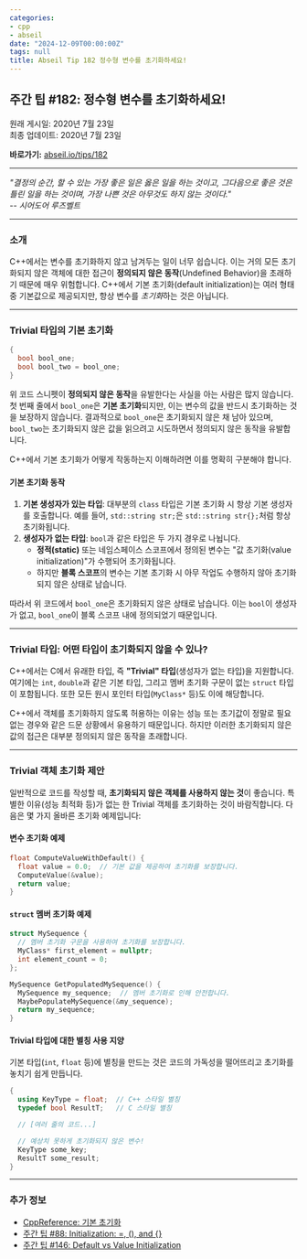 ```yaml
---
categories:
- cpp
- abseil
date: "2024-12-09T00:00:00Z"
tags: null
title: Abseil Tip 182 정수형 변수를 초기화하세요!
---
```


## 주간 팁 #182: 정수형 변수를 초기화하세요!

원래 게시일: 2020년 7월 23일  
최종 업데이트: 2020년 7월 23일  

**바로가기:** [abseil.io/tips/182](https://abseil.io/tips/182)  

---

*"결정의 순간, 할 수 있는 가장 좋은 일은 옳은 일을 하는 것이고, 그다음으로 좋은 것은 틀린 일을 하는 것이며, 가장 나쁜 것은 아무것도 하지 않는 것이다."  
-- 시어도어 루즈벨트*  

---

### 소개

C++에서는 변수를 초기화하지 않고 남겨두는 일이 너무 쉽습니다. 이는 거의 모든 초기화되지 않은 객체에 대한 접근이 **정의되지 않은 동작**(Undefined Behavior)을 초래하기 때문에 매우 위험합니다. C++에서 기본 초기화(default initialization)는 여러 형태 중 기본값으로 제공되지만, 항상 변수를 *초기화*하는 것은 아닙니다.

---

### Trivial 타입의 기본 초기화

```cpp
{
  bool bool_one;
  bool bool_two = bool_one;
}
```

위 코드 스니펫이 **정의되지 않은 동작**을 유발한다는 사실을 아는 사람은 많지 않습니다. 첫 번째 줄에서 `bool_one`은 **기본 초기화**되지만, 이는 변수의 값을 반드시 초기화하는 것을 보장하지 않습니다. 결과적으로 `bool_one`은 초기화되지 않은 채 남아 있으며, `bool_two`는 초기화되지 않은 값을 읽으려고 시도하면서 정의되지 않은 동작을 유발합니다.

C++에서 기본 초기화가 어떻게 작동하는지 이해하려면 이를 명확히 구분해야 합니다.

#### 기본 초기화 동작

1. **기본 생성자가 있는 타입**: 대부분의 `class` 타입은 기본 초기화 시 항상 기본 생성자를 호출합니다. 예를 들어, `std::string str;`은 `std::string str{};`처럼 항상 초기화됩니다.
2. **생성자가 없는 타입**: `bool`과 같은 타입은 두 가지 경우로 나뉩니다.
   - **정적(static)** 또는 네임스페이스 스코프에서 정의된 변수는 "값 초기화(value initialization)"가 수행되어 초기화됩니다.
   - 하지만 **블록 스코프**의 변수는 기본 초기화 시 아무 작업도 수행하지 않아 초기화되지 않은 상태로 남습니다.

따라서 위 코드에서 `bool_one`은 초기화되지 않은 상태로 남습니다. 이는 `bool`이 생성자가 없고, `bool_one`이 블록 스코프 내에 정의되었기 때문입니다.

---

### Trivial 타입: 어떤 타입이 초기화되지 않을 수 있나?

C++에서는 C에서 유래한 타입, 즉 **"Trivial" 타입**(생성자가 없는 타입)을 지원합니다. 여기에는 `int`, `double`과 같은 기본 타입, 그리고 멤버 초기화 구문이 없는 `struct` 타입이 포함됩니다. 또한 모든 원시 포인터 타입(`MyClass*` 등)도 이에 해당합니다.

C++에서 객체를 초기화하지 않도록 허용하는 이유는 성능 또는 초기값이 정말로 필요 없는 경우와 같은 드문 상황에서 유용하기 때문입니다. 하지만 이러한 초기화되지 않은 값의 접근은 대부분 정의되지 않은 동작을 초래합니다.

---

### Trivial 객체 초기화 제안

일반적으로 코드를 작성할 때, **초기화되지 않은 객체를 사용하지 않는 것**이 좋습니다. 특별한 이유(성능 최적화 등)가 없는 한 Trivial 객체를 초기화하는 것이 바람직합니다. 다음은 몇 가지 올바른 초기화 예제입니다:

#### 변수 초기화 예제

```cpp
float ComputeValueWithDefault() {
  float value = 0.0;  // 기본 값을 제공하여 초기화를 보장합니다.
  ComputeValue(&value);
  return value;
}
```

#### `struct` 멤버 초기화 예제

```cpp
struct MySequence {
  // 멤버 초기화 구문을 사용하여 초기화를 보장합니다.
  MyClass* first_element = nullptr;
  int element_count = 0;
};

MySequence GetPopulatedMySequence() {
  MySequence my_sequence;  // 멤버 초기화로 인해 안전합니다.
  MaybePopulateMySequence(&my_sequence);
  return my_sequence;
}
```

#### Trivial 타입에 대한 별칭 사용 지양

기본 타입(`int`, `float` 등)에 별칭을 만드는 것은 코드의 가독성을 떨어뜨리고 초기화를 놓치기 쉽게 만듭니다.

```cpp
{
  using KeyType = float;  // C++ 스타일 별칭
  typedef bool ResultT;   // C 스타일 별칭

  // [여러 줄의 코드...]

  // 예상치 못하게 초기화되지 않은 변수!
  KeyType some_key;
  ResultT some_result;
}
```

---

### 추가 정보

- [CppReference: 기본 초기화](https://en.cppreference.com/w/cpp/language/default_initialization)
- [주간 팁 #88: Initialization: =, (), and {}](/tips/88)
- [주간 팁 #146: Default vs Value Initialization](/tips/146)